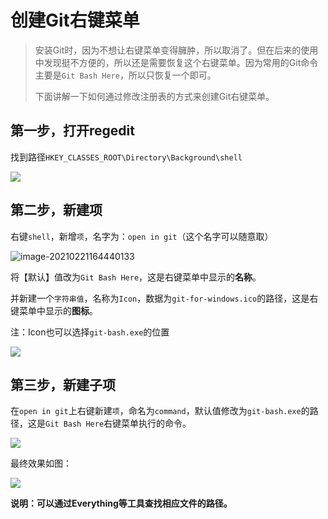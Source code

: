 # 创建Git右键菜单

> 安装Git时，因为不想让右键菜单变得臃肿，所以取消了。但在后来的使用中发现挺不方便的，所以还是需要恢复这个右键菜单。因为常用的Git命令主要是`Git Bash Here`，所以只恢复一个即可。
>
> 下面讲解一下如何通过修改注册表的方式来创建Git右键菜单。



## 第一步，打开regedit

找到路径`HKEY_CLASSES_ROOT\Directory\Background\shell`

![](https://cdn.jsdelivr.net/gh/huxuyf/images/20210221164054.png)

## 第二步，新建项

右键`shell`，新增`项`，名字为：`open in git`（这个名字可以随意取）

![image-20210221164440133](https://cdn.jsdelivr.net/gh/huxuyf/images/20210221164445.png)

将【默认】值改为`Git Bash Here`，这是右键菜单中显示的**名称**。

并新建一个`字符串值`，名称为`Icon`，数据为`git-for-windows.ico`的路径，这是右键菜单中显示的**图标**。

注：Icon也可以选择`git-bash.exe`的位置

![](https://cdn.jsdelivr.net/gh/huxuyf/images/20210222093953.png)



## 第三步，新建子项

在`open in git`上右键新建`项`，命名为`command`，默认值修改为`git-bash.exe`的路径，这是`Git Bash Here`右键菜单执行的命令。

![](https://cdn.jsdelivr.net/gh/huxuyf/images/20210221164815.png)



最终效果如图：

![](https://cdn.jsdelivr.net/gh/huxuyf/images/20210221165320.png)



**说明：可以通过Everything等工具查找相应文件的路径。**